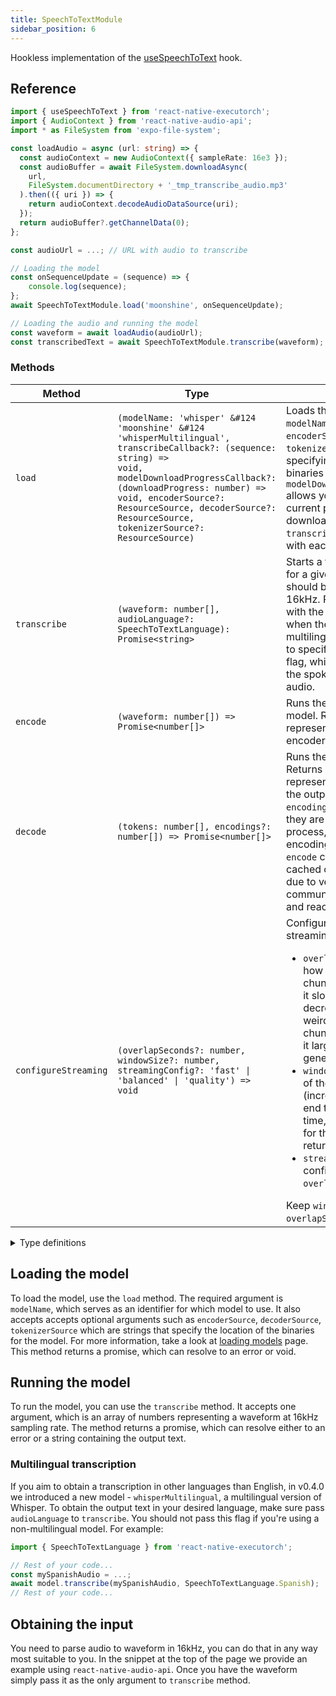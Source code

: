 ```yaml
---
title: SpeechToTextModule
sidebar_position: 6
---
```


Hookless implementation of the [useSpeechToText](../speech-to-text/useSpeechToText.md) hook.

## Reference

```typescript
import { useSpeechToText } from 'react-native-executorch';
import { AudioContext } from 'react-native-audio-api';
import * as FileSystem from 'expo-file-system';

const loadAudio = async (url: string) => {
  const audioContext = new AudioContext({ sampleRate: 16e3 });
  const audioBuffer = await FileSystem.downloadAsync(
    url,
    FileSystem.documentDirectory + '_tmp_transcribe_audio.mp3'
  ).then(({ uri }) => {
    return audioContext.decodeAudioDataSource(uri);
  });
  return audioBuffer?.getChannelData(0);
};

const audioUrl = ...; // URL with audio to transcribe

// Loading the model
const onSequenceUpdate = (sequence) => {
    console.log(sequence);
};
await SpeechToTextModule.load('moonshine', onSequenceUpdate);

// Loading the audio and running the model
const waveform = await loadAudio(audioUrl);
const transcribedText = await SpeechToTextModule.transcribe(waveform);
```

### Methods

| Method               | Type                                                                                                                                                                                                                                                                                                     | Description                                                                                                                                                                                                                                                                                                                                                                                                                                                                                                                                                                                                                            |
| -------------------- | -------------------------------------------------------------------------------------------------------------------------------------------------------------------------------------------------------------------------------------------------------------------------------------------------------- | -------------------------------------------------------------------------------------------------------------------------------------------------------------------------------------------------------------------------------------------------------------------------------------------------------------------------------------------------------------------------------------------------------------------------------------------------------------------------------------------------------------------------------------------------------------------------------------------------------------------------------------- |
| `load`               | <code>(modelName: 'whisper' &#124 'moonshine' &#124 'whisperMultilingual', transcribeCallback?: (sequence: string) => void, modelDownloadProgressCallback?: (downloadProgress: number) => void, encoderSource?: ResourceSource, decoderSource?: ResourceSource, tokenizerSource?: ResourceSource)</code> | Loads the model specified with `modelName`, where `encoderSource`, `decoderSource`, `tokenizerSource` are strings specifying the location of the binaries for the models. `modelDownloadProgressCallback` allows you to monitor the current progress of the model download, while `transcribeCallback` is invoked with each generated token                                                                                                                                                                                                                                                                                            |
| `transcribe`         | `(waveform: number[], audioLanguage?: SpeechToTextLanguage): Promise<string>`                                                                                                                                                                                                                            | Starts a transcription process for a given input array, which should be a waveform at 16kHz. Resolves a promise with the output transcription when the model is finished. For multilingual models, you have to specify the audioLanguage flag, which is the language of the spoken language in the audio.                                                                                                                                                                                                                                                                                                                              |
| `encode`             | `(waveform: number[]) => Promise<number[]>`                                                                                                                                                                                                                                                              | Runs the encoding part of the model. Returns a float array representing the output of the encoder.                                                                                                                                                                                                                                                                                                                                                                                                                                                                                                                                     |
| `decode`             | `(tokens: number[], encodings?: number[]) => Promise<number[]>`                                                                                                                                                                                                                                          | Runs the decoder of the model. Returns a single token representing a next token in the output sequence. If `encodings` are provided then they are used for decoding process, if not then the cached encodings from most recent `encode` call are used. The cached option is much faster due to very large overhead for communication between native and react layers.                                                                                                                                                                                                                                                                  |
| `configureStreaming` | <code>(overlapSeconds?: number, windowSize?: number, streamingConfig?: 'fast' &#124; 'balanced' &#124; 'quality') => void</code>                                                                                                                                                                         | Configures options for the streaming algorithm: <ul><li>`overlapSeconds` determines how much adjacent audio chunks overlap (increasing it slows down transcription, decreases probability of weird wording at the chunks intersection, setting it larger than 3 seconds generally is discouraged), </li><li>`windowSize` describes size of the audio chunks (increasing it speeds up the end to end transcription time, but increases latency for the first token to be returned),</li><li> `streamingConfig` predefined configs for `windowSize` and `overlapSeconds` values.</li></ul> Keep `windowSize + 2 * overlapSeconds <= 30`. |

<details>
<summary>Type definitions</summary>

```typescript
type ResourceSource = string | number;

enum SpeechToTextLanguage {
  Afrikaans = 'af',
  Albanian = 'sq',
  Arabic = 'ar',
  Armenian = 'hy',
  Azerbaijani = 'az',
  Basque = 'eu',
  Belarusian = 'be',
  Bengali = 'bn',
  Bosnian = 'bs',
  Bulgarian = 'bg',
  Burmese = 'my',
  Catalan = 'ca',
  Chinese = 'zh',
  Croatian = 'hr',
  Czech = 'cs',
  Danish = 'da',
  Dutch = 'nl',
  Estonian = 'et',
  English = 'en',
  Finnish = 'fi',
  French = 'fr',
  Galician = 'gl',
  Georgian = 'ka',
  German = 'de',
  Greek = 'el',
  Gujarati = 'gu',
  HaitianCreole = 'ht',
  Hebrew = 'he',
  Hindi = 'hi',
  Hungarian = 'hu',
  Icelandic = 'is',
  Indonesian = 'id',
  Italian = 'it',
  Japanese = 'ja',
  Kannada = 'kn',
  Kazakh = 'kk',
  Khmer = 'km',
  Korean = 'ko',
  Lao = 'lo',
  Latvian = 'lv',
  Lithuanian = 'lt',
  Macedonian = 'mk',
  Malagasy = 'mg',
  Malay = 'ms',
  Malayalam = 'ml',
  Maltese = 'mt',
  Marathi = 'mr',
  Nepali = 'ne',
  Norwegian = 'no',
  Persian = 'fa',
  Polish = 'pl',
  Portuguese = 'pt',
  Punjabi = 'pa',
  Romanian = 'ro',
  Russian = 'ru',
  Serbian = 'sr',
  Sinhala = 'si',
  Slovak = 'sk',
  Slovenian = 'sl',
  Spanish = 'es',
  Sundanese = 'su',
  Swahili = 'sw',
  Swedish = 'sv',
  Tagalog = 'tl',
  Tajik = 'tg',
  Tamil = 'ta',
  Telugu = 'te',
  Thai = 'th',
  Turkish = 'tr',
  Ukrainian = 'uk',
  Urdu = 'ur',
  Uzbek = 'uz',
  Vietnamese = 'vi',
  Welsh = 'cy',
  Yiddish = 'yi',
}
```

</details>

## Loading the model

To load the model, use the `load` method. The required argument is `modelName`, which serves as an identifier for which model to use. It also accepts accepts optional arguments such as `encoderSource`, `decoderSource`, `tokenizerSource` which are strings that specify the location of the binaries for the model. For more information, take a look at [loading models](../fundamentals/loading-models.md) page. This method returns a promise, which can resolve to an error or void.

## Running the model

To run the model, you can use the `transcribe` method. It accepts one argument, which is an array of numbers representing a waveform at 16kHz sampling rate. The method returns a promise, which can resolve either to an error or a string containing the output text.

### Multilingual transcription

If you aim to obtain a transcription in other languages than English, in v0.4.0 we introduced a new model - `whisperMultilingual`, a multilingual version of Whisper. To obtain the output text in your desired language, make sure pass `audioLanguage` to `transcribe`. You should not pass this flag if you're using a non-multilingual model. For example:

```typescript
import { SpeechToTextLanguage } from 'react-native-executorch';

// Rest of your code...
const mySpanishAudio = ...;
await model.transcribe(mySpanishAudio, SpeechToTextLanguage.Spanish);
// Rest of your code...
```

## Obtaining the input

You need to parse audio to waveform in 16kHz, you can do that in any way most suitable to you. In the snippet at the top of the page we provide an example using `react-native-audio-api`. Once you have the waveform simply pass it as the only argument to `transcribe` method.
